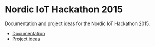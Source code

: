 # Nordic IoT Hackathon 2015
Documentation and project ideas for the Nordic IoT Hackathon 2015.

* [Documentation](documentation.md)
* [Project ideas](project-ideas.md)
